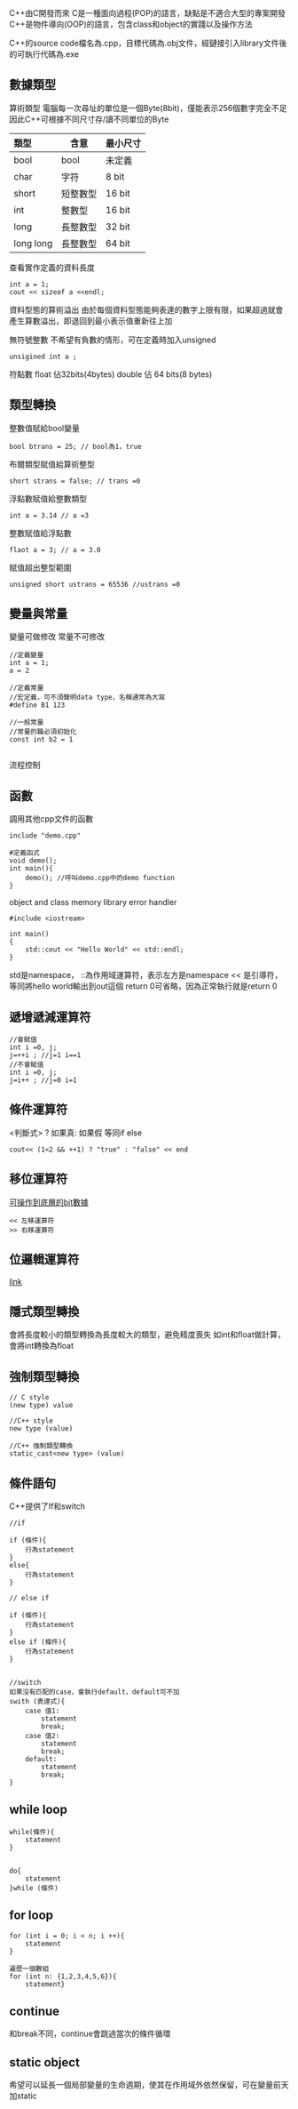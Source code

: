 C++由C開發而來
C是一種面向過程(POP)的語言，缺點是不適合大型的專案開發
C++是物件導向(OOP)的語言，包含class和object的實踐以及操作方法

C++的source code檔名為.cpp，目標代碼為.obj文件，經鏈接引入library文件後的可執行代碼為.exe

## 數據類型
算術類型
電腦每一次尋址的單位是一個Byte(8bit)，僅能表示256個數字完全不足
因此C++可根據不同尺寸存/讀不同單位的Byte

| 類型        | 含意   | 最小尺寸   |
| :-------- | ---- | ------ |
| bool      | bool | 未定義    |
| char      | 字符   | 8 bit  |
| short     | 短整數型 | 16 bit |
| int       | 整數型  | 16 bit |
| long      | 長整數型 | 32 bit |
| long long | 長整數型 | 64 bit |
查看實作定義的資料長度
```
int a = 1;
cout << sizeof a <<endl;
```

資料型態的算術溢出
由於每個資料型態能夠表達的數字上限有限，如果超過就會產生算數溢出，即退回到最小表示值重新往上加

無符號整數
不希望有負數的情形，可在定義時加入unsigned
```
unsigined int a ;
```

符點數
float 佔32bits(4bytes)
double 佔 64 bits(8 bytes)



## 類型轉換

整數值賦給bool變量
```
bool btrans = 25; // bool為1，true
```
布爾類型賦值給算術整型
```
short strans = false; // trans =0
```
浮點數賦值給整數類型
```
int a = 3.14 // a =3
```
整數賦值給浮點數
```
flaot a = 3; // a = 3.0
```
賦值超出整型範圍
```
unsigned short ustrans = 65536 //ustrans =0
```

## 變量與常量
變量可做修改
常量不可修改
```
//定義變量
int a = 1;
a = 2

//定義常量
//宏定義，可不須聲明data type，名稱通常為大寫
#define B1 123

//一般常量
//常量的職必須初始化
const int b2 = 1


```



流程控制
## 函數
調用其他cpp文件的函數
```
include "demo.cpp"

#定義函式
void demo();
int main(){
	demo(); //呼叫demo.cpp中的demo function
}

```


object and class
memory
library
error handler



```
#include <iostream>

int main()
{
    std::cout << "Hello World" << std::endl;
}
```

std是namespace，
::為作用域運算符，表示左方是namespace
<< 是引導符，等同將hello world輸出到out這個
return 0可省略，因為正常執行就是return 0



## 遞增遞減運算符

```
//會賦值
int i =0, j;
j=++i ; //j=1 i==1
//不會賦值
int i =0, j;
j=i++ ; //j=0 i=1

```

## 條件運算符

<判斷式> ? 如果真: 如果假
等同if else
```
cout<< (1<2 && ++1) ? "true" : "false" << end
```

## 移位運算符
[可操作到底層的bit數據](https://www.youtube.com/watch?v=-Z61t6n3akQ&list=PLmOn9nNkQxJFgVZJqpMCAOtPlExvpZjpk&index=26)
```
<< 左移運算符
>> 右移運算符
```

## 位邏輯運算符
[link](https://www.youtube.com/watch?v=9AhjS_Kz42s&list=PLmOn9nNkQxJFgVZJqpMCAOtPlExvpZjpk&index=27)



## 隱式類型轉換
會將長度較小的類型轉換為長度較大的類型，避免精度喪失
如int和float做計算，會將int轉換為float

## 強制類型轉換
```
// C style
(new type) value

//C++ style
new type (value)

//C++ 強制類型轉換
static_cast<new type> (value)
```


## 條件語句
C++提供了If和switch
```
//if

if (條件){
	行為statement
}
else{
	行為statement
}

// else if

if (條件){
	行為statement
}
else if (條件){
	行為statement
}


//switch
如果沒有匹配的case，會執行default，default可不加
swith (表達式){
	case 值1:
		statement
		break;
	case 值2:
		statement
		break;
	default:
		statement
		break;
}

```


## while loop

```
while(條件){
	statement
}


do{
	statement
}while (條件)

```


## for loop
```
for (int i = 0; i < n; i ++){
	statement
}

遍歷一個數組
for (int n: {1,2,3,4,5,6}){
	statement}
```

## continue
和break不同，continue會跳過當次的條件循環


## static object
希望可以延長一個局部變量的生命週期，使其在作用域外依然保留，可在變量前天加static
```


```